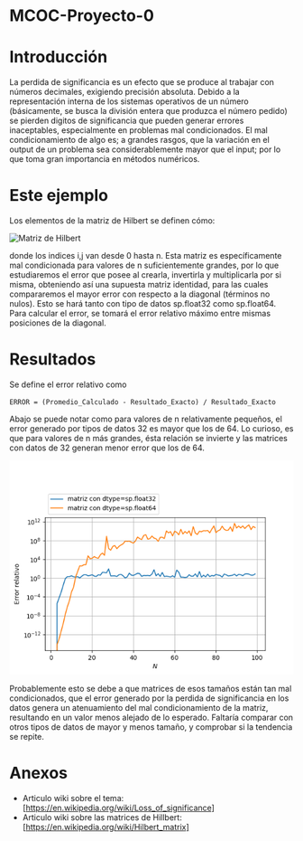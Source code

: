 # MCOC-Proyecto-0


Introducción
==============

La perdida de significancia es un efecto que se produce al trabajar con números decimales, exigiendo precisión absoluta. Debido a la
representación interna de los sistemas operativos de un número (básicamente, se busca la división entera que produzca el número pedido)
se pierden digitos de significancia que pueden generar errores inaceptables, especialmente en problemas mal condicionados. El mal condicionamiento 
de algo es; a grandes rasgos, que la variación en el output de un problema sea considerablemente mayor que el input; por lo que toma gran importancia
en métodos numéricos.

Este ejemplo
==============

Los elementos de la matriz de Hilbert se definen cómo:


 ![Matriz de Hilbert](http://wikimedia.org/api/rest_v1/media/math/render/svg/9d2af6db8176f143d4f6fc1cfe932038f76a6af1)
 

donde los indices i,j van desde 0 hasta n. Esta matriz es específicamente mal condicionada para valores de n suficientemente grandes,
por lo que estudiaremos el error que posee al crearla, invertirla y multiplicarla por si misma, obteniendo así una supuesta matriz identidad, para las cuales compararemos el mayor error
con respecto a la diagonal (términos no nulos). Esto se hará tanto con tipo de datos sp.float32 como sp.float64. Para calcular el error, se tomará el error relativo máximo entre mismas posiciones de la diagonal.

Resultados
==============

Se define el error relativo como 

	ERROR = (Promedio_Calculado - Resultado_Exacto) / Resultado_Exacto

Abajo se puede notar como para valores de n relativamente pequeños, el error generado por tipos de datos 32 es mayor que los de 64. Lo curioso, es que para valores de n más grandes, ésta relación se invierte
y las matrices con datos de 32 generan menor error que los de 64. 

![Results](loss-of-significance.png)

Probablemente esto se debe a que matrices de esos tamaños están tan mal condicionados, que el error generado por la perdida de significancia en 
los datos genera un atenuamiento del mal condicionamiento de la matriz, resultando en un valor menos alejado de lo esperado. Faltaría comparar con otros tipos de datos de mayor y menos tamaño, y comprobar si la 
tendencia se repite.

Anexos
==============

+ Articulo wiki sobre el tema: [https://en.wikipedia.org/wiki/Loss_of_significance]
+ Articulo wiki sobre las matrices de Hillbert: [https://en.wikipedia.org/wiki/Hilbert_matrix]
